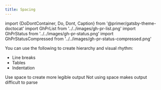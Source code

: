 ```yaml
---
title: Spacing
---
```


import {DoDontContainer, Do, Dont, Caption} from '@primer/gatsby-theme-doctocat'
import GhPrList from '../../images/gh-pr-list.png'
import GhPrStatus from '../../images/gh-pr-status.png'
import GhPrStatusCompressed from '../../images/gh-pr-status-compressed.png'

You can use the following to create hierarchy and visual rhythm:

- Line breaks
- Tables
- Indentation


<DoDontContainer stacked>
  <Do src={GhPrStatus}>
    Use space to create more legible output
  </Do>
  <Dont src={GhPrStatusCompressed}>
    Not using space makes output difficult to parse
  </Dont>
</DoDontContainer>
